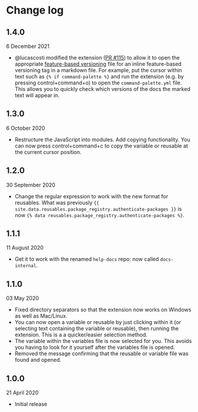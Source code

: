 # Change log

## 1.4.0 
6 December 2021

- @lucascosti modified the extension ([PR #115](https://github.com/hubwriter/open-reusables/pull/115)) to allow it to open the appropriate [feature-based versioning](https://github.com/github/docs-internal/tree/main/data/features#feature-based-versioning) file for an inline feature-based versioning tag in a markdown file. For example, put the cursor within text such as `{% if command-palette %}` and run the extension (e.g. by pressing control+command+o) to open the `command-palette.yml` file. This allows you to quickly check which versions of the docs the marked text will appear in.

## 1.3.0 
6 October 2020

- Restructure the JavaScript into modules. Add copying functionality. You can now press control+command+c to copy the variable or reusable at the current cursor position.

## 1.2.0 
30 September 2020

- Change the regular expression to work with the new format for reusables. What was previously `{{ site.data.reusables.package_registry.authenticate-packages }}` is now `{% data reusables.package_registry.authenticate-packages %}`.

## 1.1.1 
11 August 2020

- Get it to work with the renamed `help-docs` repo: now called `docs-internal`.

## 1.1.0 
03 May 2020

- Fixed directory separators so that the extension now works on Windows as well as Mac/Linux.
- You can now open a variable or reusable by just clicking within it (or selecting text containing the variable or reusable), then running the extension. This is a a quicker/easier selection method.
- The variable within the variables file is now selected for you. This avoids you having to look for it yourself after the variables file is opened.
- Removed the message confirming that the reusable or variable file was found and opened.

## 1.0.0 
21 April 2020

- Initial release
